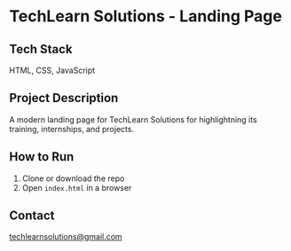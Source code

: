 # TechLearn Solutions - Landing Page

## Tech Stack
HTML, CSS, JavaScript

## Project Description
A modern landing page for TechLearn Solutions for highlightning its training, internships, and projects.

## How to Run
1. Clone or download the repo
2. Open `index.html` in a browser

## Contact 
techlearnsolutions@gmail.com